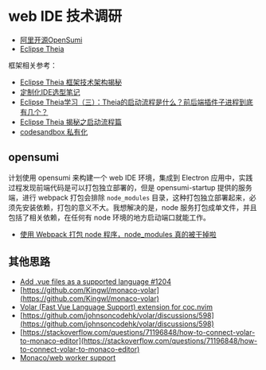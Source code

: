 # web IDE 技术调研

* [阿里开源OpenSumi](https://opensumi.com/zh)
* [Eclipse Theia](https://theia-ide.org/)

框架相关参考：

* [Eclipse Theia 框架技术架构揭秘](https://zhaomenghuan.js.org/blog/theia-tech-architecture.html)
* [定制化IDE选型笔记](http://www.ayqy.net/blog/%E5%AE%9A%E5%88%B6%E5%8C%96ide%E9%80%89%E5%9E%8B%E7%AC%94%E8%AE%B0/)
* [Eclipse Theia学习（三）：Theia的启动流程是什么？前后端插件子进程到底有几个？](https://juejin.cn/post/7025823866878427173)
* [Eclipse Theia 揭秘之启动流程篇](https://blog.csdn.net/lannister_awalys_pay/article/details/117529970)
* [codesandbox 私有化](https://github.com/mcuking/blog/issues/86)


## opensumi

计划使用 opensumi 来构建一个 web IDE 环境，集成到 Electron 应用中，实践过程发现前端代码是可以打包独立部署的，但是 opensumi-startup 提供的服务端，进行 webpack 打包会排除 `node_modules` 目录，这种打包独立部署起来，必须先安装依赖，打包的意义不大。我想解决的是，node 服务打包成单文件，并且包括了相关依赖，在任何有 node 环境的地方启动端口就能工作。

* [使用 Webpack 打包 node 程序，node_modules 真的被干掉啦](https://juejin.cn/post/7158276098776629262)

## 其他思路

* [Add .vue files as a supported language #1204](https://github.com/microsoft/monaco-editor/issues/1204)
* [https://github.com/Kingwl/monaco-volar](https://github.com/Kingwl/monaco-volar)
* [Volar (Fast Vue Language Support) extension for coc.nvim](https://github.com/yaegassy/coc-volar)
* [https://github.com/johnsoncodehk/volar/discussions/598](https://github.com/johnsoncodehk/volar/discussions/598)
* [https://stackoverflow.com/questions/71196848/how-to-connect-volar-to-monaco-editor](https://stackoverflow.com/questions/71196848/how-to-connect-volar-to-monaco-editor)
* [Monaco/web worker support](https://github.com/johnsoncodehk/volar/discussions/598)
